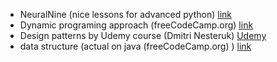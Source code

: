 * NeuralNine (nice lessons for advanced python) [link](https://www.youtube.com/watch?v=2S7Xxz9PhaU&list=PL7yh-TELLS1F3KytMVZRFO-xIo_S2_Jg1&ab_channel=NeuralNine)
* Dynamic programing approach (freeCodeCamp.org) [link](https://www.youtube.com/watch?v=oBt53YbR9Kk&list=WL&index=2&t=1407s&ab_channel=freeCodeCamp.org)
* Design patterns by Udemy course (Dmitri Nesteruk) [Udemy](https://www.udemy.com/course/design-patterns-python/learn/lecture/13621164#overview) 
* data structure (actual on java  (freeCodeCamp.org) ) [link](https://www.youtube.com/watch?v=RBSGKlAvoiM&t=2207s&ab_channel=freeCodeCamp.org)
